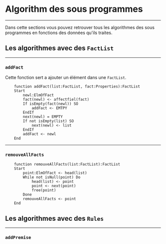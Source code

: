 # Algorithm des sous programmes

---
Dans cette sections vous pouvez retrouver tous les algorithmes des sous programmes en fonctions des données qu'ils traites.

## Les algorithmes avec des `FactList`

---
### `addFact`
Cette fonction sert a ajouter un élément dans une `FactList`.
````
    function addFact(list:FactList, fact:Properties):FactList
    Start
        newl:ElmOfFact
        fact(newl) <- affectfiel(fact)
        If isEmpty(fact(newl)) SO
            addFact <- EMTPY
        EndIf
        next(newl) = EMPTY
        If not isEmpty(list) SO
            next(newl) <- list
        EndIf
        addFact <- newl
    End
````

---
### `remouveAllFacts`
````
    function remouveAllFacts(list:FactList):FactList
    Start
        point:ElmOfFact <- head(list)
        While not isNull(point) Do
            head(list) <- point
            point <- next(point)
            free(point)
        Done
        remouveAllFacts <- point
    End
````
## Les algorithmes avec des `Rules`

---
### `addPremise`